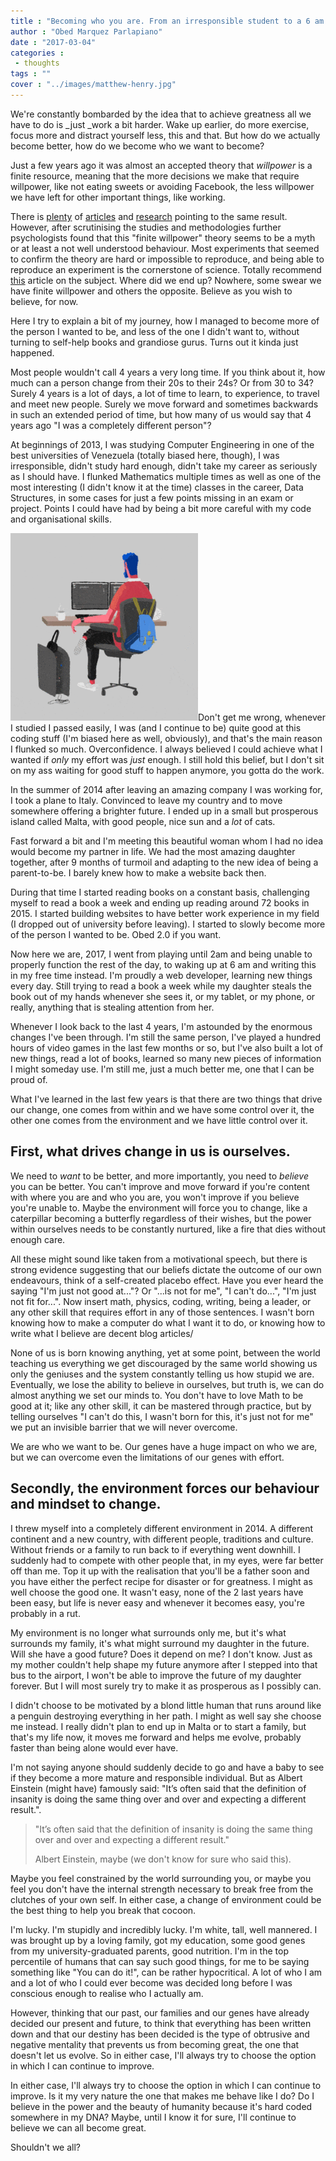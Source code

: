 ```yaml
---
title : "Becoming who you are. From an irresponsible student to a 6 am waking up dad."
author : "Obed Marquez Parlapiano"
date : "2017-03-04"
categories : 
 - thoughts
tags : ""
cover : "../images/matthew-henry.jpg"
---
```


We're constantly bombarded by the idea that to achieve greatness all we have to do is _just _work a bit harder. Wake up earlier, do more exercise, focus more and distract yourself less, this and that. But how do we actually become better, how do we become who we want to become?

Just a few years ago it was almost an accepted theory that _willpower_ is a finite resource, meaning that the more decisions we make that require willpower, like not eating sweets or avoiding Facebook, the less willpower we have left for other important things, like working.

There is [plenty](https://www.wired.com/2012/10/mf-willpower/) of [articles](http://scopeblog.stanford.edu/2011/12/29/a-conversation-about-the-science-of-willpower/) and [research](https://www.apa.org/helpcenter/willpower-limited-resource.pdf) pointing to the same result. However, after scrutinising the studies and methodologies further psychologists found that this "finite willpower" theory seems to be a myth or at least a not well understood behaviour. Most experiments that seemed to confirm the theory are hard or impossible to reproduce, and being able to reproduce an experiment is the cornerstone of science. Totally recommend [this](http://nautil.us/issue/45/power/against-willpower) article on the subject. Where did we end up? Nowhere, some swear we have finite willpower and others the opposite. Believe as you wish to believe, for now.

Here I try to explain a bit of my journey, how I managed to become more of the person I wanted to be, and less of the one I didn't want to, without turning to self-help books and grandiose gurus. Turns out it kinda just happened.

Most people wouldn't call 4 years a very long time. If you think about it, how much can a person change from their 20s to their 24s? Or from 30 to 34? Surely 4 years is a lot of days, a lot of time to learn, to experience, to travel and meet new people. Surely we move forward and sometimes backwards in such an extended period of time, but how many of us would say that 4 years ago "I was a completely different person"?

At beginnings of 2013, I was studying Computer Engineering in one of the best universities of Venezuela (totally biased here, though), I was irresponsible, didn't study hard enough, didn't take my career as seriously as I should have. I flunked Mathematics multiple times as well as one of the most interesting (I didn't know it at the time) classes in the career, Data Structures, in some cases for just a few points missing in an exam or project. Points I could have had by being a bit more careful with my code and organisational skills.

![coder working](../images/working-2-300x300.gif)Don't get me wrong, whenever I studied I passed easily, I was (and I continue to be) quite good at this coding stuff (I'm biased here as well, obviously), and that's the main reason I flunked so much. Overconfidence. I always believed I could achieve what I wanted if _only_ my effort was _just_ enough. I still hold this belief, but I don't sit on my ass waiting for good stuff to happen anymore, you gotta do the work.

In the summer of 2014 after leaving an amazing company I was working for, I took a plane to Italy. Convinced to leave my country and to move somewhere offering a brighter future. I ended up in a small but prosperous island called Malta, with good people, nice sun and a _lot_ of cats.

Fast forward a bit and I'm meeting this beautiful woman whom I had no idea would become my partner in life. We had the most amazing daughter together, after 9 months of turmoil and adapting to the new idea of being a parent-to-be. I barely knew how to make a website back then.

During that time I started reading books on a constant basis, challenging myself to read a book a week and ending up reading around 72 books in 2015. I started building websites to have better work experience in my field (I dropped out of university before leaving). I started to slowly become more of the person I wanted to be. Obed 2.0 if you want.

Now here we are, 2017, I went from playing until 2am and being unable to properly function the rest of the day, to waking up at 6 am and writing this in my free time instead. I'm proudly a web developer, learning new things every day. Still trying to read a book a week while my daughter steals the book out of my hands whenever she sees it, or my tablet, or my phone, or really, anything that is stealing attention from her.

Whenever I look back to the last 4 years, I'm astounded by the enormous changes I've been through. I'm still the same person, I've played a hundred hours of video games in the last few months or so, but I've also built a lot of new things, read a lot of books, learned so many new pieces of information I might someday use. I'm still me, just a much better me, one that I can be proud of.

What I've learned in the last few years is that there are two things that drive our change, one comes from within and we have some control over it, the other one comes from the environment and we have little control over it.

## First, what drives change in us is ourselves.

We need to _want_ to be better, and more importantly, you need to _believe_ you can be better. You can't improve and move forward if you're content with where you are and who you are, you won't improve if you believe you're unable to. Maybe the environment will force you to change, like a caterpillar becoming a butterfly regardless of their wishes, but the power within ourselves needs to be constantly nurtured, like a fire that dies without enough care.

All these might sound like taken from a motivational speech, but there is strong evidence suggesting that our beliefs dictate the outcome of our own endeavours, think of a self-created placebo effect. Have you ever heard the saying "I'm just not good at..."? Or "...is not for me", "I can't do...", "I'm just not fit for...". Now insert math, physics, coding, writing, being a leader, or any other skill that requires effort in any of those sentences. I wasn't born knowing how to make a computer do what I want it to do, or knowing how to write what I believe are decent blog articles/

None of us is born knowing anything, yet at some point, between the world teaching us everything we get discouraged by the same world showing us only the geniuses and the system constantly telling us how stupid we are. Eventually, we lose the ability to believe in ourselves, but truth is, we can do almost anything we set our minds to. You don't have to love Math to be good at it; like any other skill, it can be mastered through practice, but by telling ourselves "I can't do this, I wasn't born for this, it's just not for me" we put an invisible barrier that we will never overcome.

We are who we want to be. Our genes have a huge impact on who we are, but we can overcome even the limitations of our genes with effort.

## Secondly, the environment forces our behaviour and mindset to change.

I threw myself into a completely different environment in 2014. A different continent and a new country, with different people, traditions and culture. Without friends or a family to run back to if everything went downhill. I suddenly had to compete with other people that, in my eyes, were far better off than me. Top it up with the realisation that you'll be a father soon and you have either the perfect recipe for disaster or for greatness. I might as well choose the good one. It wasn't easy, none of the 2 last years have been easy, but life is never easy and whenever it becomes easy, you're probably in a rut.

My environment is no longer what surrounds only me, but it's what surrounds my family, it's what might surround my daughter in the future. Will she have a good future? Does it depend on me? I don't know. Just as my mother couldn't help shape my future anymore after I stepped into that bus to the airport, I won't be able to improve the future of my daughter forever. But I will most surely try to make it as prosperous as I possibly can.

I didn't choose to be motivated by a blond little human that runs around like a penguin destroying everything in her path. I might as well say she choose me instead. I really didn't plan to end up in Malta or to start a family, but that's my life now, it moves me forward and helps me evolve, probably faster than being alone would ever have.

I'm not saying anyone should suddenly decide to go and have a baby to see if they become a more mature and responsible individual. But as Albert Einstein (might have) famously said: "It’s often said that the definition of insanity is doing the same thing over and over and expecting a different result.".

> "It’s often said that the definition of insanity is doing the same thing over and over and expecting a different result."
> 
> Albert Einstein, maybe (we don't know for sure who said this).

Maybe you feel constrained by the world surrounding you, or maybe you feel you don't have the internal strength necessary to break free from the clutches of your own self. In either case, a change of environment could be the best thing to help you break that cocoon.

I'm lucky. I'm stupidly and incredibly lucky. I'm white, tall, well mannered. I was brought up by a loving family, got my education, some good genes from my university-graduated parents, good nutrition. I'm in the top percentile of humans that can say such good things, for me to be saying something like "You can do it!", can be rather hypocritical. A lot of who I am and a lot of who I could ever become was decided long before I was conscious enough to realise who I actually am.

However, thinking that our past, our families and our genes have already decided our present and future, to think that everything has been written down and that our destiny has been decided is the type of obtrusive and negative mentality that prevents us from becoming great, the one that doesn't let us evolve. So in either case, I'll always try to choose the option in which I can continue to improve.

In either case, I'll always try to choose the option in which I can continue to improve. Is it my very nature the one that makes me behave like I do? Do I believe in the power and the beauty of humanity because it's hard coded somewhere in my DNA? Maybe, until I know it for sure, I'll continue to believe we can all become great.

Shouldn't we all?
